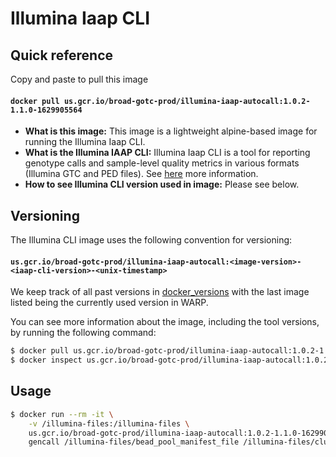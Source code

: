 # Illumina Iaap CLI

## Quick reference

Copy and paste to pull this image

#### `docker pull us.gcr.io/broad-gotc-prod/illumina-iaap-autocall:1.0.2-1.1.0-1629905564`

- __What is this image:__ This image is a lightweight alpine-based image for running the Illumina Iaap CLI.
- __What is the Illumina IAAP CLI:__ Illumina Iaap CLI is a tool for reporting genotype calls and sample-level quality metrics in various formats (Illumina GTC and PED files). See [here](https://emea.support.illumina.com/downloads/iaap-genotyping-cli.html) more information.
- __How to see Illumina CLI version used in image:__ Please see below.

## Versioning

The Illumina CLI image uses the following convention for versioning:

#### `us.gcr.io/broad-gotc-prod/illumina-iaap-autocall:<image-version>-<iaap-cli-version>-<unix-timestamp>` 

We keep track of all past versions in [docker_versions](docker_versions.tsv) with the last image listed being the currently used version in WARP.

You can see more information about the image, including the tool versions, by running the following command:

```bash
$ docker pull us.gcr.io/broad-gotc-prod/illumina-iaap-autocall:1.0.2-1.1.0-1629905564
$ docker inspect us.gcr.io/broad-gotc-prod/illumina-iaap-autocall:1.0.2-1.1.0-1629905564
```

## Usage

```bash
$ docker run --rm -it \
    -v /illumina-files:/illumina-files \
    us.gcr.io/broad-gotc-prod/illumina-iaap-autocall:1.0.2-1.1.0-1629905564 /usr/gitc/iaap/iaap-cli/iaap-cli \
    gencall /illumina-files/bead_pool_manifest_file /illumina-files/cluster_file .
```
